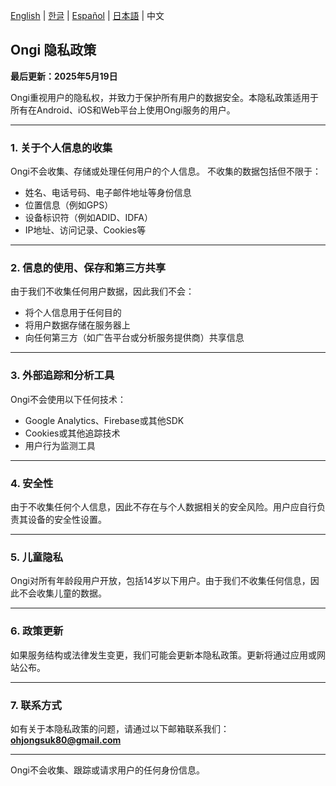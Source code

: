 [English](./ongi_privacy.md) | [한글](./ongi_privacy.ko.md) | [Español](./ongi_privacy.es.md) | [日本語](./ongi_privacy.ja.md) | 中文

## **Ongi 隐私政策**

**最后更新：2025年5月19日**

Ongi重视用户的隐私权，并致力于保护所有用户的数据安全。本隐私政策适用于所有在Android、iOS和Web平台上使用Ongi服务的用户。

---

### 1. 关于个人信息的收集

Ongi不会收集、存储或处理任何用户的个人信息。
不收集的数据包括但不限于：

* 姓名、电话号码、电子邮件地址等身份信息
* 位置信息（例如GPS）
* 设备标识符（例如ADID、IDFA）
* IP地址、访问记录、Cookies等

---

### 2. 信息的使用、保存和第三方共享

由于我们不收集任何用户数据，因此我们不会：

* 将个人信息用于任何目的
* 将用户数据存储在服务器上
* 向任何第三方（如广告平台或分析服务提供商）共享信息

---

### 3. 外部追踪和分析工具

Ongi不会使用以下任何技术：

* Google Analytics、Firebase或其他SDK
* Cookies或其他追踪技术
* 用户行为监测工具

---

### 4. 安全性

由于不收集任何个人信息，因此不存在与个人数据相关的安全风险。用户应自行负责其设备的安全性设置。

---

### 5. 儿童隐私

Ongi对所有年龄段用户开放，包括14岁以下用户。由于我们不收集任何信息，因此不会收集儿童的数据。

---

### 6. 政策更新

如果服务结构或法律发生变更，我们可能会更新本隐私政策。更新将通过应用或网站公布。

---

### 7. 联系方式

如有关于本隐私政策的问题，请通过以下邮箱联系我们：**ohjongsuk80@gmail.com**

---

Ongi不会收集、跟踪或请求用户的任何身份信息。

